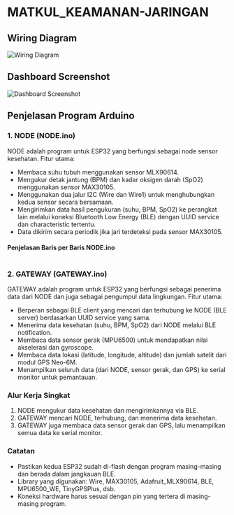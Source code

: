 # MATKUL_KEAMANAN-JARINGAN

## Wiring Diagram

![Wiring Diagram](docs/wiring.png)

## Dashboard Screenshot

![Dashboard Screenshot](docs/dashboard.png)

## Penjelasan Program Arduino

### 1. NODE (NODE.ino)
NODE adalah program untuk ESP32 yang berfungsi sebagai node sensor kesehatan. Fitur utama:
- Membaca suhu tubuh menggunakan sensor MLX90614.
- Mengukur detak jantung (BPM) dan kadar oksigen darah (SpO2) menggunakan sensor MAX30105.
- Menggunakan dua jalur I2C (Wire dan Wire1) untuk menghubungkan kedua sensor secara bersamaan.
- Mengirimkan data hasil pengukuran (suhu, BPM, SpO2) ke perangkat lain melalui koneksi Bluetooth Low Energy (BLE) dengan UUID service dan characteristic tertentu.
- Data dikirim secara periodik jika jari terdeteksi pada sensor MAX30105.

#### Penjelasan Baris per Baris NODE.ino

```cpp

```

### 2. GATEWAY (GATEWAY.ino)
GATEWAY adalah program untuk ESP32 yang berfungsi sebagai penerima data dari NODE dan juga sebagai pengumpul data lingkungan. Fitur utama:
- Berperan sebagai BLE client yang mencari dan terhubung ke NODE (BLE server) berdasarkan UUID service yang sama.
- Menerima data kesehatan (suhu, BPM, SpO2) dari NODE melalui BLE notification.
- Membaca data sensor gerak (MPU6500) untuk mendapatkan nilai akselerasi dan gyroscope.
- Membaca data lokasi (latitude, longitude, altitude) dan jumlah satelit dari modul GPS Neo-6M.
- Menampilkan seluruh data (dari NODE, sensor gerak, dan GPS) ke serial monitor untuk pemantauan.

### Alur Kerja Singkat
1. NODE mengukur data kesehatan dan mengirimkannya via BLE.
2. GATEWAY mencari NODE, terhubung, dan menerima data kesehatan.
3. GATEWAY juga membaca data sensor gerak dan GPS, lalu menampilkan semua data ke serial monitor.

### Catatan
- Pastikan kedua ESP32 sudah di-flash dengan program masing-masing dan berada dalam jangkauan BLE.
- Library yang digunakan: Wire, MAX30105, Adafruit_MLX90614, BLE, MPU6500_WE, TinyGPSPlus, dsb.
- Koneksi hardware harus sesuai dengan pin yang tertera di masing-masing program.

